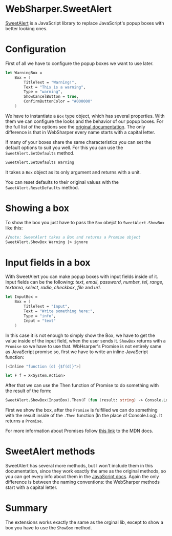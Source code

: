 # WebSharper.SweetAlert

[SweetAlert](https://limonte.github.io/sweetalert2/) is a JavaScript library to replace JavaScript's popup boxes with better looking ones.

# Configuration
First of all we have to configure the popup boxes we want to use later.

```fsharp
let WarningBox =
    Box = (
        TitleText = "Warning!",
        Text = "This is a warning",
        Type = "warning",
        ShowCancelButton = true,
        ConfirmButtonColor = "#000000"
    )
```
We have to instantiate a `Box` type object, which has several properties. With them we can configure the looks and the behavior of our popup boxes.
For the full list of the options see the [original documentation](https://limonte.github.io/sweetalert2/). The only difference is that in WebSharper every name starts with a capital letter.

If many of your boxes share the same characteristics you can set the default options to suit you well. For this you can use the `SweetAlert.SetDefaults` method.
```fsharp
SweetAlert.SetDefaults Warning
```
It takes a `Box` object as its only argument and returns with a unit.

You can reset defaults to their original values with the `SweetAlert.ResetDefaults` method.

# Showing a box

To show the box you just have to pass the `Box` obejct to `SweetAlert.ShowBox` like this:
```fsharp
//note: SweetAlert takes a Box and returns a Promise object
SweetAlert.ShowBox Warning |> ignore
```

# Input fields in a box

With SweetAlert you can make popup boxes with input fields inside of it. Input fields can be the following: *text*, *email*, *password*, *number*, *tel*, *range*, *textarea*, *select*, *radio*, *checkbox*, *file* and *url*.

```fsharp
let InputBox =
    Box = (
        TitleText = "Input",
        Text = "Write something here:",
        Type = "info",
        Input = "text"
    )
```

In this case it is not enough to simply show the Box, we have to get the value inside of the input field, when the user sends it.
`ShowBox` returns with a `Promise` so we have to use that. WbHsarper's Promise is not entirely same as JavaScript promise so, first we have to write an inline JavaScript function:
```fsharp
[<Inline "function (d) {$f(d)}">]

let F f = X<System.Action>
```
After that we can use the Then function of Promise to do something with the result of the form:
```fsharp
SweetAlert.ShowBox(InputBox).Then(F (fun (result: string) -> Console.Log result))|> ignore
```
First we show the box, after the `Promise` is fulfilled we can do something with the result inside of the `.Then` function (In the place of Console.Log). It returns a `Promise`.

For more information about Promises follow [this link](https://developer.mozilla.org/en-US/docs/Web/JavaScript/Reference/Global_Objects/Promise) to the MDN docs.

# SweetAlert methods
SweetAlert has several more methods, but I won't include them in this documentation, since they work exactly the ame as the original methods, so you can get every info about them in the [JavaScript docs](https://limonte.github.io/sweetalert2/). Again the only difference is between the naming conventions: the WebSharper methods start with a capital letter.

# Summary
The extensions works exactly the same as the orginal lib, except to show a box you have to use the `ShowBox` method.